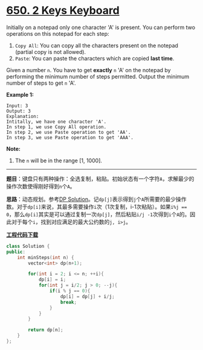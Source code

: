 # [650. 2 Keys Keyboard](https://leetcode.com/problems/2-keys-keyboard/)

Initially on a notepad only one character 'A' is present. You can perform two operations on this notepad for each step:

1. `Copy All`: You can copy all the characters present on the notepad (partial copy is not allowed).
2. `Paste`: You can paste the characters which are copied **last time**.

Given a number `n`. You have to get **exactly** `n` 'A' on the notepad by performing the minimum number of steps permitted. Output the minimum number of steps to get `n` 'A'.

**Example 1:**

```
Input: 3
Output: 3
Explanation:
Intitally, we have one character 'A'.
In step 1, we use Copy All operation.
In step 2, we use Paste operation to get 'AA'.
In step 3, we use Paste operation to get 'AAA'.
```

 **Note:**

1. The `n` will be in the range [1, 1000].

-----

**题目**：键盘只有两种操作：全选复制，粘贴。初始状态有一个字符`A`，求解最少的操作次数使得刚好得到`n`个`A`。

**思路**：动态规划。参考[DP Solution](https://leetcode.com/problems/2-keys-keyboard/discuss/105899/Java-DP-Solution)。记`dp[j]`表示得到`j`个`A`所需要的最少操作数。对于`dp[i]`来说，其最多需要操作`i`次（1次复制，i-1次粘贴）。如果`i%j == 0`，那么`dp[i]`其实是可以通过复制一次`dp[j]`，然后粘贴`i/j -1`次得到`i`个`A`的。因此对于每个`i`，找到对应满足的最大公约数的`j, i>j`。

[**工程代码下载**](https://github.com/shenkh/leetcode)

```cpp
class Solution {
public:
    int minSteps(int n) {
        vector<int> dp(n+1);

        for(int i = 2; i <= n; ++i){
            dp[i] = i;
            for(int j = i/2; j > 0; --j){
                if(i % j == 0){
                    dp[i] = dp[j] + i/j;
                    break;
                }
            }
        }

        return dp[n];
    }
};
```

